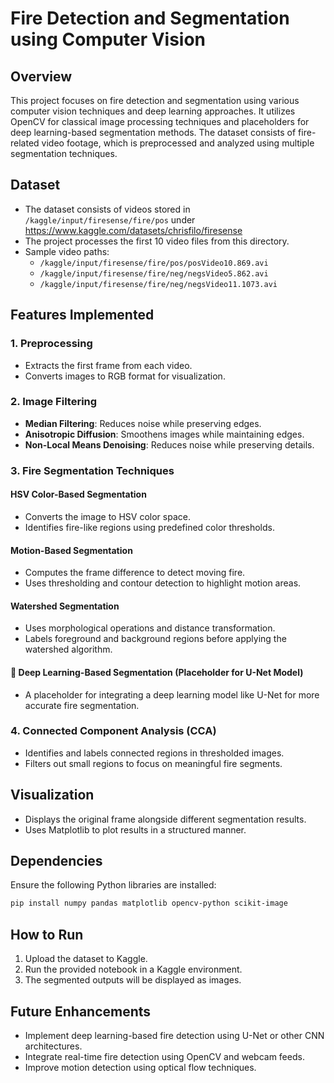 # Fire Detection and Segmentation using Computer Vision

## Overview
This project focuses on fire detection and segmentation using various computer vision techniques and deep learning approaches. It utilizes OpenCV for classical image processing techniques and placeholders for deep learning-based segmentation methods. The dataset consists of fire-related video footage, which is preprocessed and analyzed using multiple segmentation techniques.

## Dataset
- The dataset consists of videos stored in `/kaggle/input/firesense/fire/pos` under https://www.kaggle.com/datasets/chrisfilo/firesense 
- The project processes the first 10 video files from this directory.
- Sample video paths:
  - `/kaggle/input/firesense/fire/pos/posVideo10.869.avi`
  - `/kaggle/input/firesense/fire/neg/negsVideo5.862.avi`
  - `/kaggle/input/firesense/fire/neg/negsVideo11.1073.avi`

## Features Implemented
### 1. Preprocessing
- Extracts the first frame from each video.
- Converts images to RGB format for visualization.

### 2. Image Filtering
- **Median Filtering**: Reduces noise while preserving edges.
- **Anisotropic Diffusion**: Smoothens images while maintaining edges.
- **Non-Local Means Denoising**: Reduces noise while preserving details.

### 3. Fire Segmentation Techniques
####  **HSV Color-Based Segmentation**
- Converts the image to HSV color space.
- Identifies fire-like regions using predefined color thresholds.

####  **Motion-Based Segmentation**
- Computes the frame difference to detect moving fire.
- Uses thresholding and contour detection to highlight motion areas.

####  **Watershed Segmentation**
- Uses morphological operations and distance transformation.
- Labels foreground and background regions before applying the watershed algorithm.

#### 🤖 **Deep Learning-Based Segmentation (Placeholder for U-Net Model)**
- A placeholder for integrating a deep learning model like U-Net for more accurate fire segmentation.

### 4. Connected Component Analysis (CCA)
- Identifies and labels connected regions in thresholded images.
- Filters out small regions to focus on meaningful fire segments.

## Visualization
- Displays the original frame alongside different segmentation results.
- Uses Matplotlib to plot results in a structured manner.

## Dependencies
Ensure the following Python libraries are installed:
```bash
pip install numpy pandas matplotlib opencv-python scikit-image
```

## How to Run
1. Upload the dataset to Kaggle.
2. Run the provided notebook in a Kaggle environment.
3. The segmented outputs will be displayed as images.

## Future Enhancements
- Implement deep learning-based fire detection using U-Net or other CNN architectures.
- Integrate real-time fire detection using OpenCV and webcam feeds.
- Improve motion detection using optical flow techniques.

